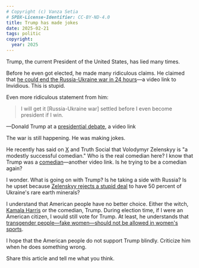 ```yaml
---
# Copyright (c) Vanza Setia
# SPDX-License-Identifier: CC-BY-ND-4.0
title: Trump has made jokes
date: 2025-02-21
tags: politic
copyright:
  year: 2025
---
```


Trump, the current President of the United States, has lied many times.

Before he even got elected, he made many ridiculous claims. He claimed that [he could end the Russia-Ukraine war in 24 hours](https://redirect.invidious.io/watch?v=GSE728iurSQ)—a video link to Invidious. This is stupid.

Even more ridiculous statement from him:

> I will get it [Russia-Ukraine war] settled before I even become president if I win.

—Donald Trump at a [presidential debate](https://redirect.invidious.io/watch?v=wFW8_8YIpYE), a video link

The war is still happening. He was making jokes.

He recently has said on [X](https://x.com/realDonaldTrump/status/1892242622623699357) and Truth Social that Volodymyr Zelenskyy is "a modestly successful comedian." Who is the real comedian here? I know that Trump was a [comedian](https://redirect.invidious.io/watch?v=wZPrrLve2Eo)—another video link. Is he trying to be a comedian again?

I wonder. What is going on with Trump? Is he taking a side with Russia? Is he upset because [Zelenskyy rejects a stupid deal](https://nypost.com/2025/02/17/world-news/zelensky-rejects-trumps-demand-for-half-of-ukraines-rare-minerals/) to have 50 percent of Ukraine's rare earth minerals?

I understand that American people have no better choice. Either the witch, [Kamala Harris](/blog/wrong-rally/) or the comedian, Trump. During election time, if I were an American citizen, I would still vote for Trump. At least, he understands that [transgender people—fake women—should not be allowed in women's sports](/blog/common-sense/).

I hope that the American people do not support Trump blindly. Criticize him when he does something wrong.

Share this article and tell me what you think.
